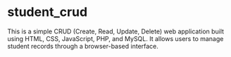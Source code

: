 # student_crud
This is a simple CRUD (Create, Read, Update, Delete) web application built using HTML, CSS, JavaScript, PHP, and MySQL. It allows users to manage student records through a browser-based interface.

